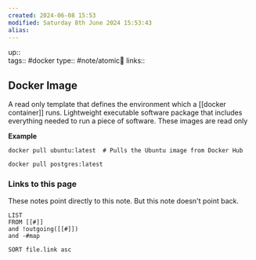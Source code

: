 ```yaml
---
created: 2024-06-08 15:53 
modified: Saturday 8th June 2024 15:53:43
alias: 
---
```

up::  
tags:: #docker
type:: #note/atomic🌳 
links:: 
## Docker Image

A read only template that defines the environment which a [[docker container]] runs.
Lightweight executable software package that includes everything needed to run a piece of software.
These images are read only

**Example**
```
docker pull ubuntu:latest  # Pulls the Ubuntu image from Docker Hub

docker pull postgres:latest
```
### Links to this page
These notes point directly to this note. But this note doesn't point back.
```dataview
LIST
FROM [[#]]
and !outgoing([[#]])
and -#map

SORT file.link asc
```



